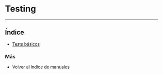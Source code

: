 # Testing
---------------------------

## Índice

  * [Tests básicos](./tests_basicos.md)


### Más

  * [Volver al índice de manuales](../README.md)
